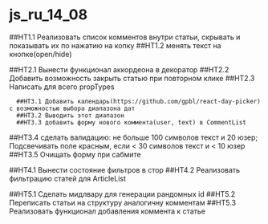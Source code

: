 # js_ru_14_08

##HT1.1 Реализовать список комментов внутри статьи, скрывать и показывать их по нажатию на копку
##HT1.2 менять текст на кнопке(open/hide)

##HT2.1 Вынести функционал аккордеона в декоратор
##HT2.2 Добавить возможность закрыть статью при повторном клике
##HT2.3 Написать для всего propTypes

      ##HT3.1 Добавить календарь(https://github.com/gpbl/react-day-picker) с возможностью выбора диапазона дат
      ##HT3.2 Выводить этот диапазон
      ##HT3.3 добавить форму нового коммента(user, text) в CommentList
##HT3.4 сделать валидацию: не больше 100 символов текст и 20 юзер; Подсвечивать поле красным, если < 30 символов текст и < 10 юзер
##HT3.5 Очищать форму при сабмите

##HT4.1 Вынести состояние фильтров в стор
##HT4.2 Реализовать фильтрацию статей для ArticleList

##HT5.1 Сделать мидлвару для генерации рандомных id
##HT5.2 Переписать статьи на структуру аналогичну комментам
##HT5.3 Реализовать функционал добавления коммента к статье